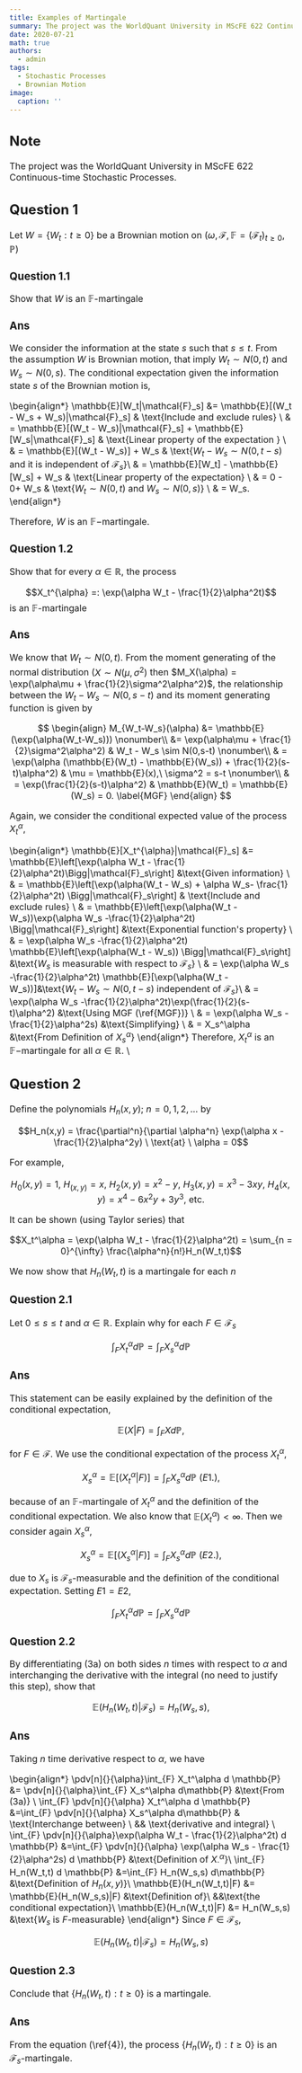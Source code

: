 ```yaml
---
title: Examples of Martingale
summary: The project was the WorldQuant University in MScFE 622 Continuous-time Stochastic Processes.
date: 2020-07-21
math: true
authors:
  - admin
tags:
  - Stochastic Processes
  - Brownian Motion
image:
  caption: ''
---
```


<div style="font-size: 16px;">

## Note

The project was the WorldQuant University in MScFE 622 Continuous-time Stochastic Processes.

## Question 1

Let $W = \{W_t : t \geq 0\}$ be a Brownian motion on $(\omega, \mathcal{F}, \mathbb{F} = (\mathcal{F}_t)_{t \geq 0},  \mathbb{P})$

### Question 1.1

Show that $W$ is an $\mathbb{F}$-martingale 

### Ans

We consider the information at the state $s$ such that $s \leq t$. From the assumption $W$ is Brownian motion, that imply $W_t \sim N(0,t)$ and $W_s \sim N(0,s)$. The conditional expectation given the information state $s$ of the Brownian motion is,

\begin{align*}
\mathbb{E}[W_t|\mathcal{F}_s] &= \mathbb{E}[(W_t - W_s + W_s)|\mathcal{F}_s] & \text{Include and exclude rules} \\
&   = \mathbb{E}[(W_t - W_s)|\mathcal{F}_s]  + \mathbb{E}[W_s|\mathcal{F}_s] & \text{Linear property of the expectation } \\
& = \mathbb{E}[(W_t - W_s)] +  W_s & \text{$W_t - W_s \sim N(0,t-s)$ and it is independent of $\mathcal{F}_s$}\\
&   = \mathbb{E}[W_t] - \mathbb{E}[W_s] + W_s & \text{Linear property of the expectation} \\
& = 0 - 0+ W_s & \text{$W_t \sim N(0,t)$ and $W_s \sim N(0,s)$} \\
& = W_s.
\end{align*} 

Therefore, $W$ is an $\mathbb{F}-$martingale. 

### Question 1.2
Show that for every $\alpha \in \mathbb{R}$, the process

$$X_t^{\alpha} =: \exp(\alpha W_t - \frac{1}{2}\alpha^2t)$$
is an $\mathbb{F}$-martingale

### Ans

We know that $W_t \sim N(0,t)$. From the moment generating of the normal distribution ($X \sim N(\mu,\sigma^2)$ then $M_X(\alpha) = \exp(\alpha\mu +  \frac{1}{2}\sigma^2\alpha^2)$,  the relationship between the $W_t-W_s \sim N(0,s-t)$ and its moment generating function is given by

$$
\begin{align}
M_{W_t-W_s}(\alpha) &= \mathbb{E}(\exp(\alpha(W_t-W_s))) \nonumber\\
 &=  \exp(\alpha\mu +  \frac{1}{2}\sigma^2\alpha^2) & W_t - W_s \sim N(0,s-t) \nonumber\\
& = \exp(\alpha (\mathbb{E}(W_t) - \mathbb{E}(W_s)) +  \frac{1}{2}(s-t)\alpha^2) & \mu = \mathbb{E}(x),\ \sigma^2 = s-t  \nonumber\\
& =  \exp(\frac{1}{2}(s-t)\alpha^2) & \mathbb{E}(W_t) = \mathbb{E}(W_s) = 0. \label{MGF} 
\end{align}
$$

Again,  we consider the conditional expected value of the process $X_t^\alpha$,

\begin{align*}
\mathbb{E}[X_t^{\alpha}|\mathcal{F}_s]  &= \mathbb{E}\left[\exp(\alpha W_t - \frac{1}{2}\alpha^2t)\Bigg|\mathcal{F}_s\right] &\text{Given information} \\
& = \mathbb{E}\left[\exp(\alpha(W_t - W_s) + \alpha W_s- \frac{1}{2}\alpha^2t) \Bigg|\mathcal{F}_s\right] &  \text{Include and exclude rules} \\
& =  \mathbb{E}\left[\exp(\alpha(W_t - W_s))\exp(\alpha W_s -\frac{1}{2}\alpha^2t) \Bigg|\mathcal{F}_s\right] &\text{Exponential function's property} \\
& =  \exp(\alpha W_s -\frac{1}{2}\alpha^2t)  \mathbb{E}\left[\exp(\alpha(W_t - W_s)) \Bigg|\mathcal{F}_s\right] &\text{$W_s$ is measurable with respect to $\mathcal{F}_s$} \\
& =  \exp(\alpha W_s -\frac{1}{2}\alpha^2t) \mathbb{E}[\exp(\alpha(W_t - W_s))]&\text{$W_t - W_s \sim N(0,t-s)$ independent of $\mathcal{F}_s$}\\
& =   \exp(\alpha W_s -\frac{1}{2}\alpha^2t)\exp(\frac{1}{2}(s-t)\alpha^2)  &\text{Using MGF (\ref{MGF})} \\
& =    \exp(\alpha W_s - \frac{1}{2}\alpha^2s)  &\text{Simplifying} \\
& =   X_s^\alpha &\text{From Definition of $X_s^\alpha$} 
\end{align*}
Therefore, $X_t^\alpha$ is an $\mathbb{F}-$martingale for all $\alpha \in \mathbb{R}$. \\


## Question 2

Define the polynomials $H_n(x,y); \ n = 0,1,2,\dots$ by

$$H_n(x,y) = \frac{\partial^n}{\partial \alpha^n} \exp(\alpha x - \frac{1}{2}\alpha^2y) \ \text{at} \ \alpha = 0$$

For example,

$$H_0(x,y) = 1, \ H_(x,y) =x, \ H_2(x,y) = x^2-y, \ H_3(x,y) = x^3-3xy,\ H_4(x,y) = x^4-6x^2y+3y^3, \ \text{etc.}$$

It can be shown (using Taylor series) that

$$X_t^\alpha = \exp(\alpha W_t - \frac{1}{2}\alpha^2t) = \sum_{n = 0}^{\infty} \frac{\alpha^n}{n!}H_n(W_t,t)$$

We now show that $H_n(W_t,t)$ is a martingale for each $n$

### Question 2.1

Let $0 \leq s \leq t$ and $\alpha \in \mathbb{R}$. Explain why for each $F \in \mathcal{F}_s$


$$\int_{F} X_t^\alpha d \mathbb{P} = \int_{F} X_s^\alpha d\mathbb{P}$$

### Ans

This statement can be easily explained by the definition of the conditional expectation,

$$\mathbb{E}(X|F) = \int_F X d\mathbb{P},$$

for $F \in \mathcal{F}$. We use the conditional expectation of the process $X_t^\alpha$, 

$$
X_s^\alpha = \mathbb{E}[(X_t^\alpha|F)]=  \int_{F} X_s^\alpha d\mathbb{P} \ (E1.), 
$$

because of  an $\mathbb{F}$-martingale of $X_t^\alpha$ and the definition of the conditional expectation. We also know that $\mathbb{E}(X_t^\alpha) < \infty$. Then we consider again $X_s^\alpha$,

$$
X_s^\alpha = \mathbb{E}[(X_s^\alpha|F)]=  \int_{F} X_s^\alpha d\mathbb{P} \ (E2.), 
$$

due to $X_s$ is $\mathcal{F}_s$-measurable and the definition of the conditional expectation. Setting $E1 = E2$, 

$$\int_{F} X_t^\alpha d \mathbb{P} = \int_{F} X_s^\alpha d\mathbb{P}$$

### Question 2.2

By differentiating (3a) on both sides $n$ times with respect to $\alpha$ and interchanging the derivative with the integral (no need to justify this step), show that 

$$\mathbb{E}(H_n(W_t,t)|\mathcal{F}_s) = H_n(W_s,s),$$

### Ans

Taking $n$ time derivative respect to $\alpha$, we have

\begin{align*}
\pdv[n]{}{\alpha}\int_{F} X_t^\alpha d \mathbb{P} &= \pdv[n]{}{\alpha}\int_{F} X_s^\alpha d\mathbb{P} &\text{From (3a)}  \\
\int_{F} \pdv[n]{}{\alpha} X_t^\alpha d \mathbb{P} &=\int_{F}  \pdv[n]{}{\alpha} X_s^\alpha d\mathbb{P} & \text{Interchange between} \\
&& \text{derivative and integral} \\
\int_{F} \pdv[n]{}{\alpha}\exp(\alpha W_t - \frac{1}{2}\alpha^2t) d \mathbb{P} &=\int_{F}  \pdv[n]{}{\alpha} \exp(\alpha W_s - \frac{1}{2}\alpha^2s) d \mathbb{P} &\text{Definition of $X_{\cdot}^\alpha$}\\
\int_{F} H_n(W_t,t)  d \mathbb{P} &=\int_{F} H_n(W_s,s)  d\mathbb{P} &\text{Definition of $H_n(x,y)$}\\
\mathbb{E}(H_n(W_t,t)|F)  &= \mathbb{E}(H_n(W_s,s)|F) &\text{Definition of}\\
&&\text{the conditional expectation}\\
\mathbb{E}(H_n(W_t,t)|F)  &=  H_n(W_s,s) &\text{$W_s$ is $F$-measurable}
\end{align*} 
Since $F \in \mathcal{F}_s$, 

$$
\mathbb{E}(H_n(W_t,t)|\mathcal{F}_s)  =  H_n(W_s,s)
$$


### Question 2.3

Conclude that $\{ H_n(W_t,t) : t \geq 0 \}$ is a martingale.


### Ans

From the equation (\ref{4}), the process $\{ H_n(W_t,t) : t \geq 0 \}$ is an $\mathcal{F}_s$-martingale.

</div>
